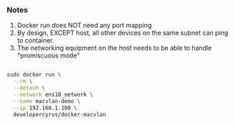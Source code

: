 ### Notes
1. Docker run does NOT need any port mapping 
2. By design, EXCEPT host, all other devices on the same subnet can ping to container. 
3. The networking equipment on the host needs to be able to handle "promiscuous mode"
```bash

sudo docker run \
  --rm \
  --detach \
  --network ens18_network \
  --name macvlan-demo \
  --ip 192.168.1.100 \
  developercyrus/docker-macvlan

```
